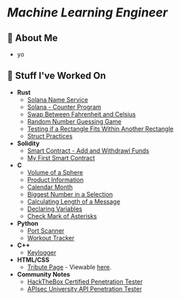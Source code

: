 <h1><i>Machine Learning Engineer</i></h1>

<h2>🌇 About Me</h2>

<ul>
  <li>yo</li>
</ul>

<h2>📝 Stuff I've Worked On</h2>

<ul>

  <li><b>Rust</b>
    <ul>
      <li><a href="https://github.com/SSFoxrr/sns">Solana Name Service</a></li>
      <li><a href="https://github.com/SSFoxrr/solana_program_structure/tree/main/counter_program">Solana - Counter Program</a></li>
      <li><a href="https://github.com/SSFoxrr/temp_swap/tree/master">Swap Between Fahrenheit and Celsius</a></li>
      <li><a href="https://github.com/SSFoxrr/guessing_game/tree/master">Random Number Guessing Game</a></li>
      <li><a href="https://github.com/SSFoxrr/rectangles/tree/master">Testing if a Rectangle Fits Within Another Rectangle</a></li>
      <li><a href="https://github.com/SSFoxrr/structs/tree/master">Struct Practices</a></li>
    </ul>
  </li>
  
  <li><b>Solidity</b>
    <ul>
      <li><a href="https://github.com/ZainWalker/fundedSmartContract/tree/main">Smart Contract - Add and Withdrawl Funds</a></li>
      <li><a href="https://github.com/ZainWalker/firstSmartContract/tree/main">My First Smart Contract</a></li>
    </ul>
  </li>

  <li><b>C</b>
    <ul>
      <li><a href="https://github.com/ZainWalker/volumeOfSphere/blob/main/volumeOfSphere.c">Volume of a Sphere</a></li>
      <li><a href="https://github.com/ZainWalker/productInformation/blob/main/productInformation.c">Product Information</a></li>
      <li><a href="https://github.com/ZainWalker/oneMonthCalendar/blob/main/one-monthCalendar.c">Calendar Month</a></li>
      <li><a href="https://github.com/ZainWalker/biggestNumberInASelection/blob/main/biggestNumberInaSelection.c">Biggest Number in a Selection</a></li>
      <li><a href="https://github.com/ZainWalker/calculatingLengthOfMessage/blob/main/calculatingLengthOfMessage.c">Calculating Length of a Message</a></li>
      <li><a href="https://github.com/ZainWalker/declaringVariables/blob/main/declaringVariables.c">Declaring Variables</a></li>
      <li><a href="https://github.com/ZainWalker/check/blob/main/Check.c">Check Mark of Asterisks</a></li>
    </ul>
  </li>
    
  <li><b>Python</b>
    <ul>
      <li><a href="https://github.com/ZainWalker/PortScanner/blob/main/main.py">Port Scanner</a></li>
      <li><a href="https://github.com/SSFoxrr/WorkoutTracker/tree/main">Workout Tracker</a></li>
    </ul>
  </li>
  
  <li><b>C++</b>
    <ul>
      <li><a href="https://github.com/ZainWalker/Keylogger/blob/main/main.cpp">Keylogger</a></li>
    </ul>
  </li>

  <li><b>HTML/CSS</b>
    <ul>
      <li><a href="https://github.com/ZainWalker/tributePage/tree/main">Tribute Page</a> - Viewable <a href="https://codepen.io/ZainSkywalker/pen/PBEypr" target="_blank">here</a>.</li>
    </ul>
  </li>

  <li><b>Community Notes</b>
    <ul>
      <li><a href="https://github.com/ZainWalker/CPTS-Cheat-Sheets">HackTheBox Certified Penetration Tester</a></li>
      <li><a href="https://github.com/ZainWalker/APIsec-University-API-Penetration-Tester/tree/main">APIsec University API Penetration Tester</a></li>
    </ul>
  </li>
  
</ul>
